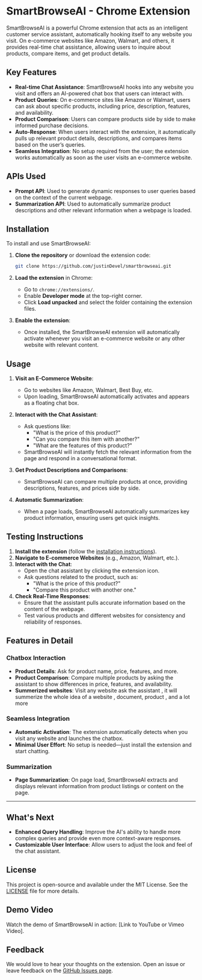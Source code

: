 # SmartBrowseAI - Chrome Extension

SmartBrowseAI is a powerful Chrome extension that acts as an intelligent customer service assistant, automatically hooking itself to any website you visit. On e-commerce websites like Amazon, Walmart, and others, it provides real-time chat assistance, allowing users to inquire about products, compare items, and get product details.

## Key Features
- **Real-time Chat Assistance**: SmartBrowseAI hooks into any website you visit and offers an AI-powered chat box that users can interact with.
- **Product Queries**: On e-commerce sites like Amazon or Walmart, users can ask about specific products, including price, description, features, and availability.
- **Product Comparison**: Users can compare products side by side to make informed purchase decisions.
- **Auto-Response**: When users interact with the extension, it automatically pulls up relevant product details, descriptions, and compares items based on the user’s queries.
- **Seamless Integration**: No setup required from the user; the extension works automatically as soon as the user visits an e-commerce website.

## APIs Used
- **Prompt API**: Used to generate dynamic responses to user queries based on the context of the current webpage.
- **Summarization API**: Used to automatically summarize product descriptions and other relevant information when a webpage is loaded.

## Installation

To install and use SmartBrowseAI:

1. **Clone the repository** or download the extension code:
    ```bash
    git clone https://github.com/justinDevel/smartbrowseai.git
    ```

2. **Load the extension** in Chrome:
    - Go to `chrome://extensions/`.
    - Enable **Developer mode** at the top-right corner.
    - Click **Load unpacked** and select the folder containing the extension files.

3. **Enable the extension**:
    - Once installed, the SmartBrowseAI extension will automatically activate whenever you visit an e-commerce website or any other website with relevant content.

## Usage

1. **Visit an E-Commerce Website**:
   - Go to websites like Amazon, Walmart, Best Buy, etc.
   - Upon loading, SmartBrowseAI automatically activates and appears as a floating chat box.
   
2. **Interact with the Chat Assistant**:
   - Ask questions like:
     - "What is the price of this product?"
     - "Can you compare this item with another?"
     - "What are the features of this product?"
   - SmartBrowseAI will instantly fetch the relevant information from the page and respond in a conversational format.
   
3. **Get Product Descriptions and Comparisons**:
   - SmartBrowseAI can compare multiple products at once, providing descriptions, features, and prices side by side.

4. **Automatic Summarization**:
   - When a page loads, SmartBrowseAI automatically summarizes key product information, ensuring users get quick insights.

## Testing Instructions

1. **Install the extension** (follow the [installation instructions](#installation)).
2. **Navigate to E-commerce Websites** (e.g., Amazon, Walmart, etc.).
3. **Interact with the Chat**:
   - Open the chat assistant by clicking the extension icon.
   - Ask questions related to the product, such as:
     - "What is the price of this product?"
     - "Compare this product with another one."
4. **Check Real-Time Responses**:
   - Ensure that the assistant pulls accurate information based on the content of the webpage.
   - Test various products and different websites for consistency and reliability of responses.

## Features in Detail

### Chatbox Interaction
- **Product Details**: Ask for product name, price, features, and more.
- **Product Comparison**: Compare multiple products by asking the assistant to show differences in price, features, and availability.
- **Summerized websites**: Visit any website ask the assistant , it will summerize the whole idea of a website , document, product , and a lot more

### Seamless Integration
- **Automatic Activation**: The extension automatically detects when you visit any website and launches the chatbox.
- **Minimal User Effort**: No setup is needed—just install the extension and start chatting.

### Summarization
- **Page Summarization**: On page load, SmartBrowseAI extracts and displays relevant information from product listings or content on the page.

---
  
## What's Next
- **Enhanced Query Handling**: Improve the AI's ability to handle more complex queries and provide even more context-aware responses.
- **Customizable User Interface**: Allow users to adjust the look and feel of the chat assistant.

## License
This project is open-source and available under the MIT License. See the [LICENSE](LICENSE) file for more details.

## Demo Video

Watch the demo of SmartBrowseAI in action: [Link to YouTube or Vimeo Video].

## Feedback
We would love to hear your thoughts on the extension. Open an issue or leave feedback on the [GitHub Issues page](https://github.com/justinDevel/smartbrowseai/issues).

